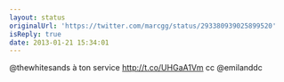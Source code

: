 ```yaml
---
layout: status
originalUrl: 'https://twitter.com/marcgg/status/293380939025899520'
isReply: true
date: 2013-01-21 15:34:01
---
```


@thewhitesands à ton service http://t.co/UHGaA1Vm cc @emilanddc
